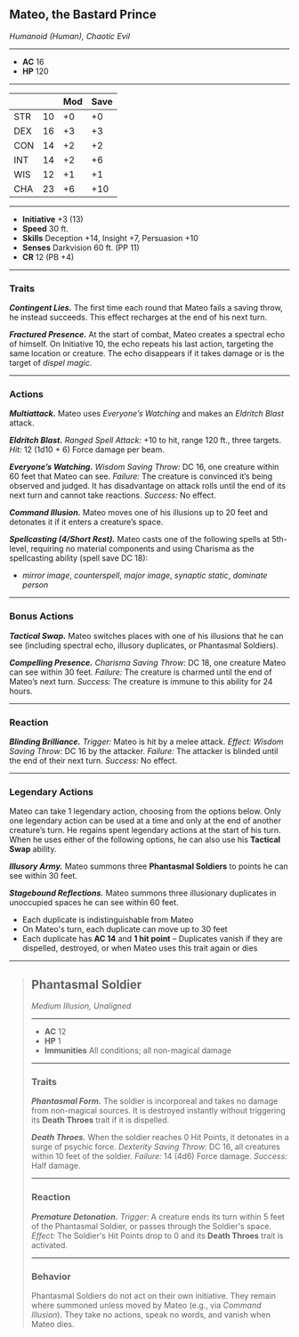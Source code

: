 ## Mateo, the Bastard Prince  
*Humanoid (Human), Chaotic Evil*  
___  
- **AC** 16 
- **HP** 120  
___  
|     |    | Mod | Save |
|-----|----|-----|------|
| STR | 10 | +0  | +0   |
| DEX | 16 | +3  | +3   |
| CON | 14 | +2  | +2   |
| INT | 14 | +2  | +6   |
| WIS | 12 | +1  | +1   |
| CHA | 23 | +6  | +10  |
___  
- **Initiative** +3 (13)  
- **Speed** 30 ft.  
- **Skills** Deception +14, Insight +7, Persuasion +10  
- **Senses** Darkvision 60 ft. (PP 11)  
- **CR** 12 (PB +4)  
___  

### Traits

***Contingent Lies.*** The first time each round that Mateo fails a saving throw, he instead succeeds. This effect recharges at the end of his next turn.

***Fractured Presence.*** At the start of combat, Mateo creates a spectral echo of himself. On Initiative 10, the echo repeats his last action, targeting the same location or creature. The echo disappears if it takes damage or is the target of *dispel magic*.

---

### Actions

***Multiattack.*** Mateo uses *Everyone’s Watching* and makes an *Eldritch Blast* attack.

***Eldritch Blast.*** *Ranged Spell Attack:* +10 to hit, range 120 ft., three targets. *Hit:* 12 (1d10 + 6) Force damage per beam.

***Everyone’s Watching.*** _Wisdom Saving Throw:_ DC 16, one creature within 60 feet that Mateo can see. *Failure:* The creature is convinced it’s being observed and judged. It has disadvantage on attack rolls until the end of its next turn and cannot take reactions. *Success:* No effect.

***Command Illusion.*** Mateo moves one of his illusions up to 20 feet and detonates it if it enters a creature’s space.

***Spellcasting (4/Short Rest).*** Mateo casts one of the following spells at 5th-level, requiring no material components and using Charisma as the spellcasting ability (spell save DC 18):  
- *mirror image*, *counterspell*, *major image*, *synaptic static*, *dominate person*

---

### Bonus Actions

***Tactical Swap.*** Mateo switches places with one of his illusions that he can see (including spectral echo, illusory duplicates, or Phantasmal Soldiers).

***Compelling Presence.*** _Charisma Saving Throw:_ DC 18, one creature Mateo can see within 30 feet. *Failure:* The creature is charmed until the end of Mateo’s next turn. *Success:* The creature is immune to this ability for 24 hours.

---

### Reaction

***Blinding Brilliance.*** _Trigger:_ Mateo is hit by a melee attack. *Effect: Wisdom Saving Throw:* DC 16 by the attacker. *Failure:* The attacker is blinded until the end of their next turn. *Success:* No effect.

---

### Legendary Actions

Mateo can take 1 legendary action, choosing from the options below. Only one legendary action can be used at a time and only at the end of another creature’s turn. He regains spent legendary actions at the start of his turn. When he uses either of the following options, he can also use his **Tactical Swap** ability.

***Illusory Army.*** Mateo summons three **Phantasmal Soldiers** to points he can see within 30 feet.

***Stagebound Reflections.*** Mateo summons three illusionary duplicates in unoccupied spaces he can see within 60 feet. 
- Each duplicate is indistinguishable from Mateo
- On Mateo's turn, each duplicate can move up to 30 feet
- Each duplicate has **AC 14** and **1 hit point**
– Duplicates vanish if they are dispelled, destroyed, or when Mateo uses this trait again or dies

---

> ## Phantasmal Soldier  
> *Medium Illusion, Unaligned*  
> ___  
> - **AC** 12  
> - **HP** 1  
> - **Immunities** All conditions; all non-magical damage
> ___  
> 
> ### Traits
> 
> ***Phantasmal Form.*** The soldier is incorporeal and takes no damage from non-magical sources. It is destroyed instantly without triggering its **Death Throes** trait if it is dispelled.
>
> ***Death Throes.*** When the soldier reaches 0 Hit Points, it detonates in a surge of psychic force. *Dexterity Saving Throw:* DC 16, all creatures within 10 feet of the soldier. *Failure:* 14 (4d6) Force damage. *Success:* Half damage.
> 
> ---
> 
> ### Reaction
> 
> ***Premature Detonation.*** _Trigger:_ A creature ends its turn within 5 feet of the Phantasmal Soldier, or passes through the Soldier's space. _Effect:_ The Soldier's Hit Points drop to 0 and its **Death Throes** trait is activated.
> 
> ---
> 
> ### Behavior
> 
> Phantasmal Soldiers do not act on their own initiative. They remain where summoned unless moved by Mateo (e.g., via *Command Illusion*). They take no actions, speak no words, and vanish when Mateo dies.
